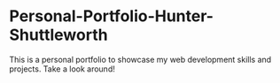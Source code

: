 # Personal-Portfolio-Hunter-Shuttleworth
This is a personal portfolio to showcase my web development skills and projects.  Take a look around!
